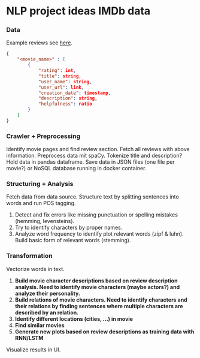 # NLP project ideas IMDb data

### Data

Example reviews see [here](https://www.imdb.com/title/tt0113277/reviews?ref_=tt_urv).

```json
{
    "<movie_name>" : [
        {
            "rating": int,
            "title": string,
            "user_name": string,
            "user_url": link,
            "creation_date": timestamp,
            "description": string,
            "helpfulness": ratio
        }    
	]
}
```

### Crawler + Preprocessing

Identify movie pages and find review section. Fetch all reviews with above information. Preprocess data mit spaCy. Tokenize title and description? Hold data in pandas dataframe. Save data in JSON files (one file per movie?) or NoSQL database running in docker container. 

### Structuring + Analysis

Fetch data from data source. Structure text by splitting sentences into words and run POS tagging.

1. Detect and fix errors like missing punctuation or spelling mistakes (hemming, levensteins).
2. Try to identify characters by proper names.
3. Analyze word frequency to identify plot relevant words (zipf & luhn). Build basic form of relevant words (stemming).

### Transformation

Vectorize words in text.

1. **Build movie character descriptions based on review description analysis. Need to identify movie characters (maybe actors?) and analyze their personality.**
2. **Build relations of movie characters. Need to identify characters and their relations by finding sentences where multiple characters are described by an relation.**
3. **Identify different locations (cities, ...) in movie**
4. **Find similar movies**
5. **Generate new plots based on review descriptions as training data with RNN/LSTM**

Visualize results in UI.

